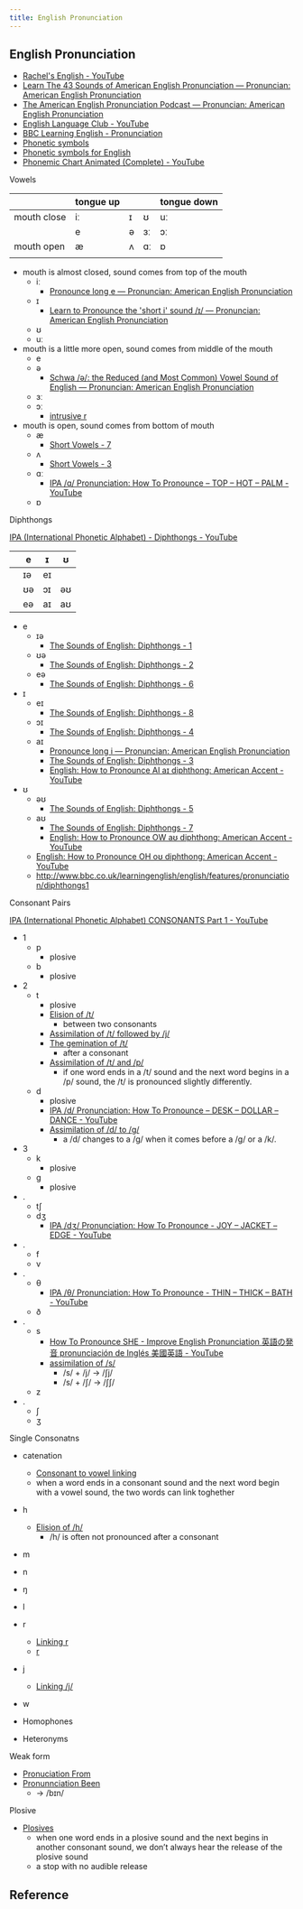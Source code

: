 ```yaml
---
title: English Pronunciation
---
```


## English Pronunciation
* [Rachel's English - YouTube](https://www.youtube.com/user/rachelsenglish/playlists)
* [Learn The 43 Sounds of American English Pronunciation — Pronuncian: American English Pronunciation](https://pronuncian.com/sounds/)
* [The American English Pronunciation Podcast — Pronuncian: American English Pronunciation](https://pronuncian.com/podcasts)
* [English Language Club - YouTube](https://www.youtube.com/user/EngLanguageClub/videos)
* [BBC Learning English - Pronunciation](http://www.bbc.co.uk/learningenglish/english/features/pronunciation)
* [Phonetic symbols](http://www.ling.upenn.edu/courses/Fall_2014/ling115/phonetics.html)
* [Phonetic symbols for English](https://www.phon.ucl.ac.uk/home/wells/phoneticsymbolsforenglish.htm)
* [Phonemic Chart Animated (Complete) - YouTube](https://www.youtube.com/watch?v=Ufdm3ufV6pg)

Vowels

|        | tongue up |   |    | tongue down |
|-------------|------|---|----|-------|
| mouth close | iː | ɪ | ʊ  | uː |
|             | e  | ə | ɜː | ɔː |
| mouth open  | æ  | ʌ | ɑː | ɒ  |
|       |    |   |    |    |


* mouth is almost closed, sound comes from top of the mouth
    * iː
        * [Pronounce long e — Pronuncian: American English Pronunciation](https://pronuncian.com/pronounce-long-e)
    * ɪ
        * [Learn to Pronounce the 'short i' sound /ɪ/ — Pronuncian: American English Pronunciation](https://pronuncian.com/pronounce-short-i)
    * ʊ
    * uː
* mouth is a little more open, sound comes from middle of the mouth
    * e
    * ə
        * [Schwa /ə/: the Reduced (and Most Common) Vowel Sound of English — Pronuncian: American English Pronunciation](https://pronuncian.com/intro-to-schwa)
    * ɜː
    * ɔː
        * [intrusive r](http://www.bbc.co.uk/learningenglish/english/features/pronunciation/tims-pronunciation-workshop-ep-5)
* mouth is open, sound comes from bottom of mouth
    * æ
        * [Short Vowels - 7](http://www.bbc.co.uk/learningenglish/english/features/pronunciation/shortvowel7)
    * ʌ
        * [Short Vowels - 3](http://www.bbc.co.uk/learningenglish/english/features/pronunciation/shortvowel3)
    * ɑː
        * [IPA /ɑ/ Pronunciation: How To Pronounce – TOP – HOT – PALM - YouTube](https://www.youtube.com/watch?v=JJfm4ZiqXWk)
    * ɒ

Diphthongs

[IPA (International Phonetic Alphabet) - Diphthongs - YouTube](https://www.youtube.com/watch?v=-D5BK8K1Mcg)

|  | e  | ɪ  | ʊ  |
|--|----|----|----|
|  | ɪə | eɪ |    |
|  | ʊə | ɔɪ | əʊ |
|  | eə | aɪ | aʊ |

* e
    * ɪə
        * [The Sounds of English: Diphthongs - 1](http://www.bbc.co.uk/learningenglish/english/features/pronunciation/diphthongs1)
    * ʊə
        * [The Sounds of English: Diphthongs - 2](http://www.bbc.co.uk/learningenglish/english/features/pronunciation/diphthongs2)
    * eə
        * [The Sounds of English: Diphthongs - 6](http://www.bbc.co.uk/learningenglish/english/features/pronunciation/diphthongs6)
* ɪ
    * eɪ
        * [The Sounds of English: Diphthongs - 8](http://www.bbc.co.uk/learningenglish/english/features/pronunciation/diphthongs8)
    * ɔɪ
        * [The Sounds of English: Diphthongs - 4](http://www.bbc.co.uk/learningenglish/english/features/pronunciation/diphthongs4)
    * aɪ
        * [Pronounce long i — Pronuncian: American English Pronunciation](https://pronuncian.com/pronounce-long-i)
        * [The Sounds of English: Diphthongs - 3](http://www.bbc.co.uk/learningenglish/english/features/pronunciation/diphthongs3)
        * [English: How to Pronounce AI aɪ diphthong: American Accent - YouTube](https://www.youtube.com/watch?v=uyKgPH0kmrU&index=3&list=PLrqHrGoMJdTQo20-rW0JS_ofnnrDponMy)
* ʊ
    * əʊ
        * [The Sounds of English: Diphthongs - 5](http://www.bbc.co.uk/learningenglish/english/features/pronunciation/diphthongs5)
    * aʊ
        * [The Sounds of English: Diphthongs - 7](http://www.bbc.co.uk/learningenglish/english/features/pronunciation/diphthongs7)
        * [English: How to Pronounce OW aʊ diphthong: American Accent - YouTube](https://www.youtube.com/watch?v=cdPImmffXzc&list=PLrqHrGoMJdTQo20-rW0JS_ofnnrDponMy&index=2)
    * [English: How to Pronounce OH oʊ diphthong: American Accent - YouTube](https://www.youtube.com/watch?v=1YNdpFbG318&list=PLrqHrGoMJdTQo20-rW0JS_ofnnrDponMy)
    * http://www.bbc.co.uk/learningenglish/english/features/pronunciation/diphthongs1

Consonant Pairs

[IPA (International Phonetic Alphabet) CONSONANTS Part 1 - YouTube](https://www.youtube.com/watch?v=Sw36F_UcIn8)


* 1
    * p
        * plosive
    * b
        * plosive
* 2
    * t
        * plosive
        * [Elision of /t/](http://www.bbc.co.uk/learningenglish/english/features/pronunciation/tims-pronunciation-workshop-ep-4)
            * between two consonants
        * [Assimilation of /t/ followed by /j/](http://www.bbc.co.uk/learningenglish/english/features/pronunciation/tims-pronunciation-workshop-ep-29)
        * [The gemination of /t/](http://www.bbc.co.uk/learningenglish/english/features/pronunciation/tims-pronunciation-workshop-ep-23)
            * after a consonant
        * [Assimilation of /t/ and /p/](http://www.bbc.co.uk/learningenglish/english/features/pronunciation/tims-pronunciation-workshop-ep-1)
            * if one word ends in a /t/ sound and the next word begins in a /p/ sound, the /t/ is pronounced slightly differently.
    * d
        * plosive
        * [IPA /d/ Pronunciation: How To Pronounce – DESK – DOLLAR – DANCE - YouTube](https://www.youtube.com/watch?v=ISumskR6FHw)
        * [Assimilation of /d/ to /g/](http://www.bbc.co.uk/learningenglish/english/features/pronunciation/tims-pronunciation-workshop-ep-15)
            * a /d/ changes to a /g/ when it comes before a /g/ or a /k/.
* 3
    * k
        * plosive
    * g
        * plosive
* .
    * tʃ
    * dʒ
        * [IPA /dʒ/ Pronunciation: How To Pronounce - JOY – JACKET – EDGE - YouTube](https://www.youtube.com/watch?v=eITzidHxBOE)
* .
    * f
    * v
* .
    * θ
        * [IPA /θ/ Pronunciation: How To Pronounce - THIN – THICK – BATH - YouTube](https://www.youtube.com/watch?v=qinWykSivJQ)
    * ð
* .
    * s
        * [How To Pronounce SHE - Improve English Pronunciation 英語の発音 pronunciación de Inglés 美國英語 - YouTube](https://www.youtube.com/watch?v=gIyQ6dJETDA)
        * [assimilation of /s/](http://www.bbc.co.uk/learningenglish/english/features/pronunciation/tims-pronunciation-workshop-ep-21)
            * /s/ + /j/ -> /ʃj/
            * /s/ + /ʃ/ -> /ʃʃ/
    * z
* .
    * ʃ
    * ʒ

Single Consonatns 

* catenation
    * [Consonant to vowel linking](http://www.bbc.co.uk/learningenglish/english/features/pronunciation/tims-pronunciation-workshop-ep-14)
    * when a word ends in a consonant sound and the next word begin with a vowel sound, the two words can link toghether

* h
    * [Elision of /h/](http://www.bbc.co.uk/learningenglish/english/features/pronunciation/tims-pronunciation-workshop-ep-27)
        * /h/ is often not pronounced after a consonant
* m
* n
* ŋ
* l
* r
    * [Linking r](http://www.bbc.co.uk/learningenglish/english/features/pronunciation/tims-pronunciation-workshop-ep-2)
    * [r](http://www.bbc.co.uk/learningenglish/english/features/pronunciation/otherconst6)
* j
    * [Linking /j/](http://www.bbc.co.uk/learningenglish/english/features/pronunciation/tims-pronunciation-workshop-ep-19)
* w


* Homophones
* Heteronyms


Weak form

* [Pronuciation From](http://www.bbc.co.uk/learningenglish/english/features/pronunciation/tims-pronunciation-workshop-eP-22)
* [Pronunnciation Been](http://www.bbc.co.uk/learningenglish/english/features/pronunciation/tims-pronunciation-workshop-ep-20)
    * -> /bɪn/

Plosive

* [Plosives](http://www.bbc.co.uk/learningenglish/english/features/pronunciation/tims-pronunciation-workshop-ep-17)
    * when one word ends in a plosive sound and the next begins in another consonant sound, we don’t always hear the release of the plosive sound
    * a stop with no audible release

## Reference
